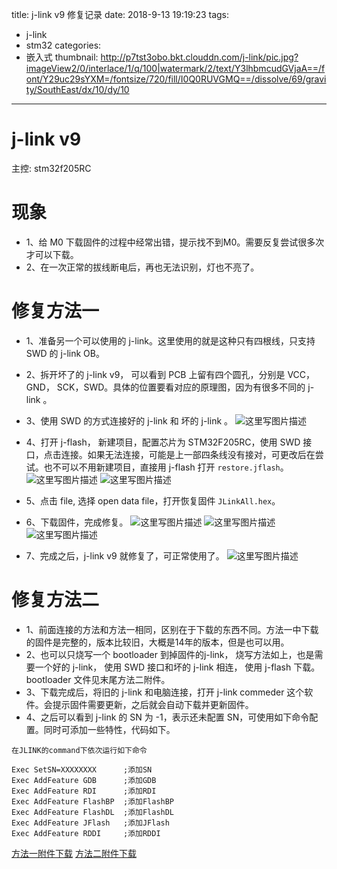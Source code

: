 title: j-link v9 修复记录
date: 2018-9-13 19:19:23
tags:
- j-link
- stm32
categories:
- 嵌入式
thumbnail: http://p7tst3obo.bkt.clouddn.com/j-link/pic.jpg?imageView2/0/interlace/1/q/100|watermark/2/text/Y3lhbmcudGVjaA==/font/Y29uc29sYXM=/fontsize/720/fill/I0Q0RUVGMQ==/dissolve/69/gravity/SouthEast/dx/10/dy/10
---


# j-link v9
主控: stm32f205RC

# 现象
- 1、给 M0 下载固件的过程中经常出错，提示找不到M0。需要反复尝试很多次才可以下载。
- 2、在一次正常的拔线断电后，再也无法识别，灯也不亮了。

<!-- more -->

# 修复方法一
- 1、准备另一个可以使用的 j-link。这里使用的就是这种只有四根线，只支持 SWD 的 j-link OB。
- 2、拆开坏了的 j-link v9， 可以看到 PCB 上留有四个圆孔，分别是 VCC，GND， SCK，SWD。具体的位置要看对应的原理图，因为有很多不同的 j-link 。
- 3、使用 SWD 的方式连接好的 j-link 和 坏的 j-link 。
![这里写图片描述](http://p7tst3obo.bkt.clouddn.com/j-link/pic.jpg?imageView2/0/interlace/1/q/100|watermark/2/text/Y3lhbmcudGVjaA==/font/Y29uc29sYXM=/fontsize/720/fill/I0Q0RUVGMQ==/dissolve/69/gravity/SouthEast/dx/10/dy/10)

- 4、打开 j-flash， 新建项目，配置芯片为 STM32F205RC，使用 SWD 接口，点击连接。如果无法连接，可能是上一部四条线没有接对，可更改后在尝试。也不可以不用新建项目，直接用 j-flash 打开 `restore.jflash`。
![这里写图片描述](http://p7tst3obo.bkt.clouddn.com/j-link/new.png?imageView2/0/interlace/1/q/100|watermark/2/text/Y3lhbmcudGVjaA==/font/Y29uc29sYXM=/fontsize/720/fill/I0Q0RUVGMQ==/dissolve/69/gravity/SouthEast/dx/10/dy/10)
![这里写图片描述](http://p7tst3obo.bkt.clouddn.com/j-link/choose.png?imageView2/0/interlace/1/q/100|watermark/2/text/Y3lhbmcudGVjaA==/font/Y29uc29sYXM=/fontsize/720/fill/I0Q0RUVGMQ==/dissolve/69/gravity/SouthEast/dx/10/dy/10)

- 5、点击 file, 选择 open data file，打开恢复固件 `JLinkAll.hex`。

- 6、下载固件，完成修复。
![这里写图片描述](http://p7tst3obo.bkt.clouddn.com/j-link/program.png?imageView2/0/interlace/1/q/100|watermark/2/text/Y3lhbmcudGVjaA==/font/Y29uc29sYXM=/fontsize/720/fill/I0Q0RUVGMQ==/dissolve/69/gravity/SouthEast/dx/10/dy/10)
![这里写图片描述](http://p7tst3obo.bkt.clouddn.com/j-link/succ.png?imageView2/0/interlace/1/q/100|watermark/2/text/Y3lhbmcudGVjaA==/font/Y29uc29sYXM=/fontsize/720/fill/I0Q0RUVGMQ==/dissolve/69/gravity/SouthEast/dx/10/dy/10)
![这里写图片描述](http://p7tst3obo.bkt.clouddn.com/j-link/end.png?imageView2/0/interlace/1/q/100|watermark/2/text/Y3lhbmcudGVjaA==/font/Y29uc29sYXM=/fontsize/720/fill/I0Q0RUVGMQ==/dissolve/69/gravity/SouthEast/dx/10/dy/10)

- 7、完成之后，j-link v9 就修复了，可正常使用了。
![这里写图片描述](http://p7tst3obo.bkt.clouddn.com/j-link/download.png?imageView2/0/interlace/1/q/100|watermark/2/text/Y3lhbmcudGVjaA==/font/Y29uc29sYXM=/fontsize/720/fill/I0Q0RUVGMQ==/dissolve/69/gravity/SouthEast/dx/10/dy/10)

# 修复方法二
- 1、前面连接的方法和方法一相同，区别在于下载的东西不同。方法一中下载的固件是完整的，版本比较旧，大概是14年的版本，但是也可以用。
- 2、也可以只烧写一个 bootloader 到掉固件的j-link， 烧写方法如上，也是需要一个好的 j-link， 使用 SWD 接口和坏的 j-link 相连， 使用 j-flash 下载。bootloader 文件见末尾方法二附件。
- 3、下载完成后，将旧的 j-link 和电脑连接，打开 j-link commeder 这个软件。会提示固件需要更新，之后就会自动下载并更新固件。
- 4、之后可以看到 j-link 的 SN 为 -1，表示还未配置 SN，可使用如下命令配置。同时可添加一些特性，代码如下。
```
在JLINK的command下依次运行如下命令  

Exec SetSN=XXXXXXXX      ;添加SN
Exec AddFeature GDB      ;添加GDB
Exec AddFeature RDI      ;添加RDI
Exec AddFeature FlashBP  ;添加FlashBP  
Exec AddFeature FlashDL  ;添加FlashDL
Exec AddFeature JFlash   ;添加JFlash
Exec AddFeature RDDI     ;添加RDDI
```

[方法一附件下载](https://download.csdn.net/download/u011303443/10664113)
[方法二附件下载](https://download.csdn.net/download/u011303443/10666798)
